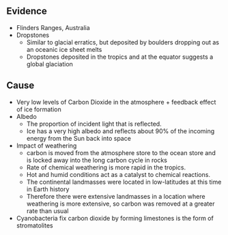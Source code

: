 ## Evidence
- Flinders Ranges, Australia
- Dropstones
    - Similar to glacial erratics, but deposited by boulders dropping out as an oceanic ice sheet melts
    - Dropstones deposited in the tropics and at the equator suggests a global glaciation

## Cause
- Very low levels of Carbon Dioxide in the atmosphere + feedback effect of ice formation
- Albedo
    - The proportion of incident light that is reflected.  
    - Ice has a very high albedo and reflects about 90% of the incoming energy from the Sun back into space
- Impact of weathering
    - carbon is moved from the atmosphere store to the ocean store and is locked away into the long carbon cycle in rocks
    - Rate of chemical weathering is more rapid in the tropics.  
    - Hot and humid conditions act as a catalyst to chemical reactions.  
    - The continental landmasses were located in low-latitudes at this time in Earth history
    - Therefore there were extensive landmasses in a location where weathering is more extensive, so carbon was removed at a greater rate than usual
- Cyanobacteria fix carbon dioxide by forming limestones is the form of stromatolites
